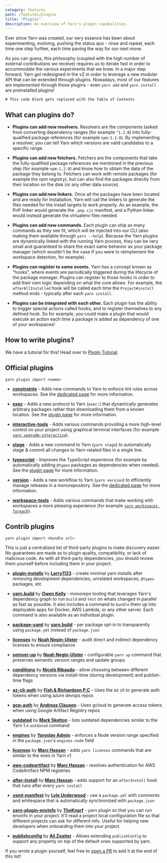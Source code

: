 ```yaml
---
category: features
path: /features/plugins
title: "Plugins"
description: An overview of Yarn's plugin capabilities.
---
```


Ever since Yarn was created, our very essence has been about experimenting, evolving, pushing the status quo - rinse and repeat, each time one step further, each time paving the way for our next move.

As you can guess, this philosophy (coupled with the high number of external contributions we receive) requires us to iterate fast in order to accommodate the various experiments that we brew. In a major step forward, Yarn got redesigned in the v2 in order to leverage a new modular API that can be extended through plugins. Nowadays, most of our features are implemented through those plugins - even `yarn add` and `yarn install` are preinstalled plugins!

```toc
# This code block gets replaced with the Table of Contents
```

## What can plugins do?

  - **Plugins can add new resolvers.** Resolvers are the components tasked from converting dependency ranges (for example `^1.2.0`) into fully-qualified package references (for example `npm:1.2.0`). By implementing a resolver, you can tell Yarn which versions are valid candidates to a specific range.

  - **Plugins can add new fetchers.** Fetchers are the components that take the fully-qualified package references we mentioned in the previous step (for example `npm:1.2.0`) and know how to obtain the data of the package they belong to. Fetchers can work with remote packages (for example the npm registry), but can also find the packages directly from their location on the disk (or any other data source).

  - **Plugins can add new linkers.** Once all the packages have been located and are ready for installation, Yarn will call the linkers to generate the files needed for the install targets to work properly. As an example, the PnP linker would generate the `.pnp.cjs` manifest, and a Python linker would instead generate the virtualenv files needed.

  - **Plugins can add new commands.** Each plugin can ship as many commands as they see fit, which will be injected into our CLI (also making them available through `yarn --help`). Because the Yarn plugins are dynamically linked with the running Yarn process, they can be very small and guaranteed to share the exact same behavior as your package manager (which wouldn't be the case if you were to reimplement the workspace detection, for example).

  - **Plugins can register to some events.** Yarn has a concept known as "hooks", where events are periodically triggered during the lifecycle of the package manager. Plugins can register to those hooks in order to add their own logic depending on what the core allows. For example, the `afterAllInstalled` hook will be called each time the `Project#install` method ends - typically after each `yarn install`.

  - **Plugins can be integrated with each other.** Each plugin has the ability to trigger special actions called hooks, and to register themselves to any defined hook. So for example, you could make a plugin that would execute an action each time a package is added as dependency of one of your workspaces!

## How to write plugins?

We have a tutorial for this! Head over to [Plugin Tutorial](/advanced/plugin-tutorial).

## Official plugins

```
yarn plugin import <name>
```

- [**constraints**](https://github.com/yarnpkg/berry/tree/master/packages/plugin-constraints) - Adds new commands to Yarn to enforce lint rules across workspaces. See the [dedicated page](/features/constraints) for more information.

- [**exec**](https://github.com/yarnpkg/berry/tree/master/packages/plugin-exec) - Adds a new protocol to Yarn (`exec:`) that dynamically generates arbitrary packages rather than downloading them from a known location. See the [plugin page](https://github.com/yarnpkg/berry/tree/master/packages/plugin-exec) for more information.

- [**interactive-tools**](https://github.com/yarnpkg/berry/tree/master/packages/plugin-interactive-tools) - Adds various commands providing a more high-level control on your project using graphical terminal interfaces (for example [`yarn upgrade-interactive`](/cli/upgrade-interactive)).

- [**stage**](https://github.com/yarnpkg/berry/tree/master/packages/plugin-stage) - Adds a new command to Yarn (`yarn stage`) to automatically stage & commit all changes to Yarn-related files in a single line.

- [**typescript**](https://github.com/yarnpkg/berry/tree/master/packages/plugin-typescript) - Improves the TypeScript experience (for example by automatically adding `@types` packages as dependencies when needed). See the [plugin page](https://github.com/yarnpkg/berry/tree/master/packages/plugin-typescript) for more information.

- [**version**](https://github.com/yarnpkg/berry/tree/master/packages/plugin-version) - Adds a new workflow to Yarn (`yarn version`) to efficiently manage releases in a monorepository. See the [dedicated page](/features/release-workflow) for more information.

- [**workspace-tools**](https://github.com/yarnpkg/berry/tree/master/packages/plugin-workspace-tools) - Adds various commands that make working with workspaces a more pleasing experience (for example [`yarn workspaces foreach`](/cli/workspaces/foreach)).

## Contrib plugins

```
yarn plugin import <bundle url>
```

This is just a centralized list of third-party plugins to make discovery easier. No guarantees are made as to plugin quality, compatibility, or lack of malicious code. As with all third-party dependencies, you should review them yourself before including them in your project.

- [**plugin-installs**](https://gitlab.com/Larry1123/yarn-contrib/-/blob/master/packages/plugin-production-install/README.md) by [**Larry1123**](https://gitlab.com/Larry1123) - create minimal yarn installs after removing development dependencies, unrelated workspaces, `@types` packages, etc

- [**yarn.build**](https://yarn.build/) by [**Owen Kelly**](https://github.com/ojkelly/yarn.build) - monorepo tooling that leverages Yarn's dependency graph to run `build` and `test` on whats changed in parallel as fast as possible. It also includes a command to `bundle` them up into deployable apps for Docker, AWS Lambda, or any other server. Each command is also available as an individual plugin.

- [**package-yaml**](https://github.com/ojkelly/yarn.build#plugin-package-yaml) by [**yarn.build**](https://github.com/ojkelly/yarn.build) - per package opt-in to transparently using `package.yml` instead of `package.json`

- [**licenses**](https://github.com/tophat/yarn-plugin-licenses) by [**Noah Negin-Ulster**](https://noahnu.com/) - audit direct and indirect dependency licenses to ensure compliance

- [**semver-up**](https://github.com/tophat/yarn-plugin-semver-up) by [**Noah Negin-Ulster**](https://noahnu.com/) - configurable `yarn up` command that preserves semantic version ranges and update groups

- [**conditions**](https://github.com/nicolo-ribaudo/yarn-plugin-conditions) by [**Nicolò Ribaudo**](https://twitter.com/NicoloRibaudo) - allow choosing between different dependency versions via install-time (during development) and publish-time flags

- [**az-cli-auth**](https://github.com/FishandRichardsonPC/yarn-plugin-az-cli-auth) by [**Fish & Richardson P.C**](https://fr.com) - Uses the az cli to generate auth tokens when using azure devops repos

- [**gcp-auth**](https://github.com/AndyClausen/yarn-plugin-gcp-auth) by [**Andreas Clausen**](https://github.com/AndyClausen) - Uses gcloud to generate access tokens when using Google Artifact Registry repos

- [**outdated**](https://github.com/mskelton/yarn-plugin-outdated) by [**Mark Skelton**](https://github.com/mskelton) - lists outdated dependencies similar to the Yarn 1.x `outdated` command

- [**engines**](https://github.com/devoto13/yarn-plugin-engines) by [**Yaroslav Admin**](https://github.com/devoto13) - enforces a Node version range specified in the `package.json`'s `engines.node` field

- [**licenses**](https://github.com/mhassan1/yarn-plugin-licenses) by [**Marc Hassan**](https://github.com/mhassan1) - adds `yarn licenses` commands that are similar to the ones in Yarn v1

- [**aws-codeartifact**](https://github.com/mhassan1/yarn-plugin-aws-codeartifact) by [**Marc Hassan**](https://github.com/mhassan1) - resolves authentication for AWS CodeArtifact NPM registries

- [**after-install**](https://github.com/mhassan1/yarn-plugin-after-install) by [**Marc Hassan**](https://github.com/mhassan1) - adds support for an `afterInstall` hook that runs after every `yarn install`

- [**yaml-manifest**](https://github.com/lyleunderwood/yarn-plugin-yaml-manifest) by [**Lyle Underwood**](https://github.com/lyleunderwood) - use a `package.yml` with comments and whitespace that is automatically synchronized with `package.json`

- [**yarn-plugin-envinfo**](https://github.com/TheKnarf/yarn-plugin-envinfo) by [**TheKnarf**](https://github.com/TheKnarf) - yarn plugin so that you can run envinfo in your project. It'll read a project local configuration file so that different projects can ask for different info. Useful for helping new developers when onboarding them into your project.

- [**publishconfig**](https://github.com/alizeait/yarn-plugin-publishconfig) by [**Ali Zeaiter**](https://github.com/alizeait) - Allows extending `publishConfig` to support any property on top of the default ones supported by yarn.

If you wrote a plugin yourself, feel free to [open a PR](https://github.com/yarnpkg/berry/edit/master/packages/gatsby/content/features/plugins.md) to add it at the end of this list!
